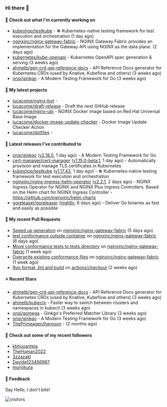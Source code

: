 ### Hi there 👋

#### 👷 Check out what I'm currently working on

- [kubeshop/testkube](https://github.com/kubeshop/testkube) - ☸️ Kubernetes-native testing framework for test execution and orchestration (1 day ago)
- [nginxinc/nginx-gateway-fabric](https://github.com/nginxinc/nginx-gateway-fabric) - NGINX Gateway Fabric provides an implementation for the Gateway API using NGINX as the data plane. (2 days ago)
- [kubernetes/kube-openapi](https://github.com/kubernetes/kube-openapi) - Kubernetes OpenAPI spec generation &amp; serving (3 weeks ago)
- [ahmetb/gen-crd-api-reference-docs](https://github.com/ahmetb/gen-crd-api-reference-docs) - API Reference Docs generator for Kubernetes CRDs (used by Knative, Kubeflow and others) (3 weeks ago)
- [onsi/ginkgo](https://github.com/onsi/ginkgo) - A Modern Testing Framework for Go (3 weeks ago)

#### 🌱 My latest projects

- [lucacome/nginx-bot](https://github.com/lucacome/nginx-bot) - 
- [lucacome/draft-release](https://github.com/lucacome/draft-release) - Draft the next GitHub release
- [lucacome/nginx-ubi](https://github.com/lucacome/nginx-ubi) - NGINX Docker image based on Red Hat Universal Base Image
- [lucacome/docker-image-update-checker](https://github.com/lucacome/docker-image-update-checker) - Docker Image Update Checker Action
- [lucacome/dotfiles](https://github.com/lucacome/dotfiles) - 

#### 🔭 Latest releases I've contributed to

- [onsi/ginkgo](https://github.com/onsi/ginkgo) ([v2.18.0](https://github.com/onsi/ginkgo/releases/tag/v2.18.0), 1 day ago) - A Modern Testing Framework for Go
- [cert-manager/cert-manager](https://github.com/cert-manager/cert-manager) ([v1.15.0-beta.1](https://github.com/cert-manager/cert-manager/releases/tag/v1.15.0-beta.1), 1 day ago) - Automatically provision and manage TLS certificates in Kubernetes
- [kubeshop/testkube](https://github.com/kubeshop/testkube) ([v1.17.43](https://github.com/kubeshop/testkube/releases/tag/v1.17.43), 1 day ago) - ☸️ Kubernetes-native testing framework for test execution and orchestration
- [nginxinc/nginx-ingress-helm-operator](https://github.com/nginxinc/nginx-ingress-helm-operator) ([v2.2.1](https://github.com/nginxinc/nginx-ingress-helm-operator/releases/tag/v2.2.1), 2 days ago) - NGINX Ingress Operator for NGINX and NGINX Plus Ingress Controllers. Based on the Helm chart for NGINX Ingress Controller - https://github.com/nginxinc/helm-charts
- [goreleaser/goreleaser](https://github.com/goreleaser/goreleaser) ([nightly](https://github.com/goreleaser/goreleaser/releases/tag/nightly), 6 days ago) - Deliver Go binaries as fast and easily as possible

#### 🔨 My recent Pull Requests

- [Speed up generation](https://github.com/nginxinc/nginx-gateway-fabric/pull/1990) on [nginxinc/nginx-gateway-fabric](https://github.com/nginxinc/nginx-gateway-fabric) (5 days ago)
- [test conformance outside container](https://github.com/nginxinc/nginx-gateway-fabric/pull/1982) on [nginxinc/nginx-gateway-fabric](https://github.com/nginxinc/nginx-gateway-fabric) (6 days ago)
- [Move conformance tests to tests directory](https://github.com/nginxinc/nginx-gateway-fabric/pull/1969) on [nginxinc/nginx-gateway-fabric](https://github.com/nginxinc/nginx-gateway-fabric) (1 week ago)
- [Overwrite existing conformance files](https://github.com/nginxinc/nginx-gateway-fabric/pull/1951) on [nginxinc/nginx-gateway-fabric](https://github.com/nginxinc/nginx-gateway-fabric) (1 week ago)
- [Run format, lint and build](https://github.com/actions/checkout/pull/1719) on [actions/checkout](https://github.com/actions/checkout) (2 weeks ago)

#### ⭐ Recent Stars

- [ahmetb/gen-crd-api-reference-docs](https://github.com/ahmetb/gen-crd-api-reference-docs) - API Reference Docs generator for Kubernetes CRDs (used by Knative, Kubeflow and others) (3 weeks ago)
- [ahmetb/kubectx](https://github.com/ahmetb/kubectx) - Faster way to switch between clusters and namespaces in kubectl (3 weeks ago)
- [onsi/gomega](https://github.com/onsi/gomega) - Ginkgo&#39;s Preferred Matcher Library (3 weeks ago)
- [onsi/ginkgo](https://github.com/onsi/ginkgo) - A Modern Testing Framework for Go (3 weeks ago)
- [ThePrimeagen/harpoon](https://github.com/ThePrimeagen/harpoon) -  (2 months ago)

#### 👯 Check out some of my recent followers

- [kbhuvanteja](https://github.com/kbhuvanteja)
- [TheHuman2022](https://github.com/TheHuman2022)
- [3zzazakl](https://github.com/3zzazakl)
- [Davide123456987](https://github.com/Davide123456987)
- [monjikura](https://github.com/monjikura)

#### 💬 Feedback

Say Hello, I don't bite!

![visitors](https://visitor-badge.laobi.icu/badge?page_id=lucacome.visitor-badge)
#
